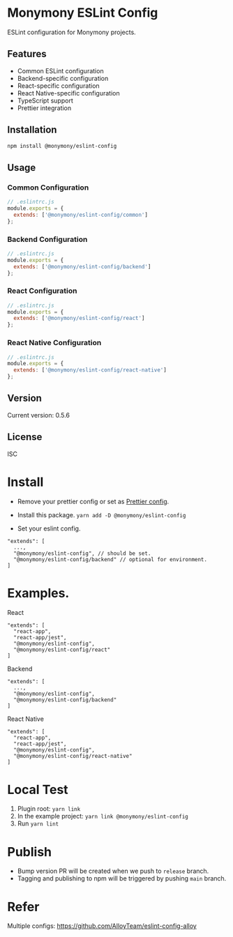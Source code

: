 # Monymony ESLint Config

ESLint configuration for Monymony projects.

## Features

- Common ESLint configuration
- Backend-specific configuration
- React-specific configuration
- React Native-specific configuration
- TypeScript support
- Prettier integration

## Installation

```bash
npm install @monymony/eslint-config
```

## Usage

### Common Configuration

```javascript
// .eslintrc.js
module.exports = {
  extends: ['@monymony/eslint-config/common']
};
```

### Backend Configuration

```javascript
// .eslintrc.js
module.exports = {
  extends: ['@monymony/eslint-config/backend']
};
```

### React Configuration

```javascript
// .eslintrc.js
module.exports = {
  extends: ['@monymony/eslint-config/react']
};
```

### React Native Configuration

```javascript
// .eslintrc.js
module.exports = {
  extends: ['@monymony/eslint-config/react-native']
};
```

## Version

Current version: 0.5.6

## License

ISC

# Install

- Remove your prettier config or set as [Prettier config](./.prettierrc.js).
- Install this package. `yarn add -D @monymony/eslint-config`

- Set your eslint config.
```
"extends": [
  ...,
  "@monymony/eslint-config", // should be set.
  "@monymony/eslint-config/backend" // optional for environment.
]
```

# Examples. 

React
```
"extends": [
  "react-app",
  "react-app/jest",
  "@monymony/eslint-config",
  "@monymony/eslint-config/react"
]
```

Backend
```
"extends": [
  ...,
  "@monymony/eslint-config",
  "@monymony/eslint-config/backend"
]
```

React Native
```
"extends": [
  "react-app",
  "react-app/jest",
  "@monymony/eslint-config",
  "@monymony/eslint-config/react-native"
]
```



# Local Test

1. Plugin root: `yarn link`
2. In the example project: `yarn link @monymony/eslint-config`
3. Run `yarn lint`

# Publish

- Bump version PR will be created when we push to `release` branch.
- Tagging and publishing to npm will be triggered by pushing `main` branch. 

# Refer

Multiple configs: https://github.com/AlloyTeam/eslint-config-alloy
